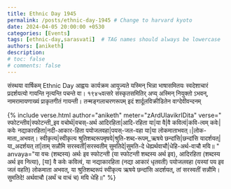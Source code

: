 ```yaml
---
title: Ethnic Day 1945
permalink: /posts/ethnic-day-1945 # Change to harvard kyoto
date: 2024-04-05 20:00:00 +0530
categories: [Events]
tags: [ethnic-day,sarasvatī]  # TAG names should always be lowercase
authors: [aniketh]
description: 
# toc: false
# comments: false
---
```


संस्थया वार्षिकम् Ethnic Day आह्वयः कार्यक्रम आयुज्यते यस्मिन् भिन्ना भाषासमितयः स्वदेशाचारं प्रदर्शयत्यो गायन्ति नृत्यन्ति पचन्ते वा। १९४५वत्सरे संस्कृतसमितिर् अप्य् अस्मिन् नियुक्तो ऽभवन्, नामरामायणाख्यं प्राकृतगीतं गायन्ती। तन्मङ्गलाचरणरूपम् इदं शार्दूलविक्रीडितेन वाग्देवीवन्दनम्

<!-- Verse format -->

{% include verse.html
   author="aniketh"
   meter="zArdUlavikrIDita"
   verse="
   स्फोटन्तीव|स्फोटन्ती_इव वचोर्थ|वचस्-अर्थ आदिरहिता|आदि-रहिता या|या वै|वै कवित्वं|कवि-त्वम् कवेः|कवेः
   नद्याकारहिता|नदी-आकार-हिता पयोजलवहा|पयस्-जल-वहा या|या लोकमाताभवत्।|लोक-माता_अभवत्।
   स्वीकृत्य|स्वीकृत्य श्रुतिशब्दरूपमृषये|श्रुति-शब्द-रूपम्_ऋषये छन्दांसि|छन्दांसि यादर्शयत्|या_अदर्शयत्
   तां|ताम् सन्नौमि सरस्वतीं|सरस्वतीम् सुमतिदे|सुमति-दे धेह्यर्थवाचौ|धेहि-अर्थ-वाचौ मयि॥
   "
   anvaya="या वचः (शब्दस्य) अर्थः इव स्फोटन्ती (या स्फोटन्ती शब्दस्य अर्थ इव), आदिरहिता (शब्दस्य अर्थ इव नित्या), [या] वै कवेः कवित्वं, या नद्याकारहिता (नद्या आकारं धृतवती) पयोजलवहा (यस्यां पय इव जलं वहति) लोकमाता अभवत्, या श्रुतिशब्दरूपं स्वीकृत्य ऋषये छन्दांसि अदर्शयत्, तां सरस्वतीं सन्नौमि। सुमतिदे! अर्थवाचौ (अर्थं च वाचं च) मयि धेहि॥"
%}

